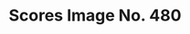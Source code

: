 ---
title: "Scores Image No. 480"
layout: page
# toc: false
menu: false
outputs: [ none ]
featured: 
order: 14800
---